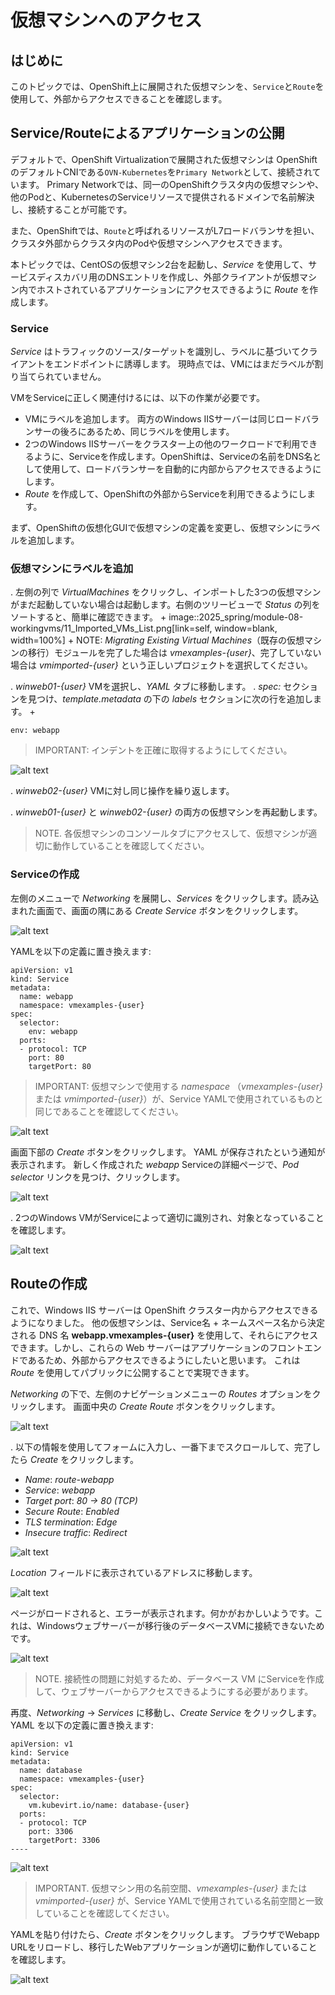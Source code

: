 # 仮想マシンへのアクセス

## はじめに

このトピックでは、OpenShift上に展開された仮想マシンを、`Service`と`Route`を使用して、外部からアクセスできることを確認します。

## Service/Routeによるアプリケーションの公開

デフォルトで、OpenShift Virtualizationで展開された仮想マシンは OpenShiftのデフォルトCNIである`OVN-Kubernetes`を`Primary Network`として、接続されています。
Primary Networkでは、同一のOpenShiftクラスタ内の仮想マシンや、他のPodと、KubernetesのServiceリソースで提供されるドメインで名前解決し、接続することが可能です。

また、OpenShiftでは、`Route`と呼ばれるリソースがL7ロードバランサを担い、クラスタ外部からクラスタ内のPodや仮想マシンへアクセスできます。

本トピックでは、CentOSの仮想マシン2台を起動し、*Service* を使用して、サービスディスカバリ用のDNSエントリを作成し、外部クライアントが仮想マシン内でホストされているアプリケーションにアクセスできるように *Route* を作成します。

### Service

*Service* はトラフィックのソース/ターゲットを識別し、ラベルに基づいてクライアントをエンドポイントに誘導します。 現時点では、VMにはまだラベルが割り当てられていません。

VMをServiceに正しく関連付けるには、以下の作業が必要です。

* VMにラベルを追加します。 両方のWindows IISサーバーは同じロードバランサーの後ろにあるため、同じラベルを使用します。
* 2つのWindows IISサーバーをクラスター上の他のワークロードで利用できるように、Serviceを作成します。OpenShiftは、Serviceの名前をDNS名として使用して、ロードバランサーを自動的に内部からアクセスできるようにします。
* *Route* を作成して、OpenShiftの外部からServiceを利用できるようにします。

まず、OpenShiftの仮想化GUIで仮想マシンの定義を変更し、仮想マシンにラベルを追加します。

### 仮想マシンにラベルを追加

. 左側の列で *VirtualMachines* をクリックし、インポートした3つの仮想マシンがまだ起動していない場合は起動します。右側のツリービューで *Status* の列をソートすると、簡単に確認できます。
+
image::2025_spring/module-08-workingvms/11_Imported_VMs_List.png[link=self, window=blank, width=100%]
+
NOTE: *Migrating Existing Virtual Machines*（既存の仮想マシンの移行）モジュールを完了した場合は *vmexamples-{user}*、完了していない場合は *vmimported-{user}* という正しいプロジェクトを選択してください。

. *winweb01-{user}* VMを選択し、*YAML* タブに移動します。
. *spec:* セクションを見つけ、*template.metadata* の下の *labels* セクションに次の行を追加します。
+

```
env: webapp
```

> IMPORTANT: インデントを正確に取得するようにしてください。


![alt text](images/2-accessvm/12_Imported_VMs_YAML.png)

. *winweb02-{user}* VMに対し同じ操作を繰り返します。

. *winweb01-{user}* と *winweb02-{user}* の両方の仮想マシンを再起動します。

> NOTE. 各仮想マシンのコンソールタブにアクセスして、仮想マシンが適切に動作していることを確認してください。

### Serviceの作成

左側のメニューで *Networking* を展開し、*Services* をクリックします。読み込まれた画面で、画面の隅にある *Create Service* ボタンをクリックします。

![alt text](images/2-accessvm/13_Navigate_Service.png)

YAMLを以下の定義に置き換えます:
```
apiVersion: v1
kind: Service
metadata:
  name: webapp
  namespace: vmexamples-{user}
spec:
  selector:
    env: webapp
  ports:
  - protocol: TCP
    port: 80
    targetPort: 80
```

> IMPORTANT: 仮想マシンで使用する *namespace* （*vmexamples-{user}* または *vmimported-{user}*）が、Service YAMLで使用されているものと同じであることを確認してください。


![alt text](images/2-accessvm/14_Service_YAML.png)

画面下部の *Create* ボタンをクリックします。 YAML が保存されたという通知が表示されます。
新しく作成された *webapp* Serviceの詳細ページで、*Pod selector* リンクを見つけ、クリックします。

![alt text](images/2-accessvm/15_Imported_VMs_PodSelector.png)

. 2つのWindows VMがServiceによって適切に識別され、対象となっていることを確認します。

![alt text](images/2-accessvm/16_Imported_VMs_Pods.png)

## Routeの作成

これで、Windows IIS サーバーは OpenShift クラスター内からアクセスできるようになりました。 他の仮想マシンは、Service名 + ネームスペース名から決定される DNS 名 **webapp.vmexamples-{user}** を使用して、それらにアクセスできます。しかし、これらの Web サーバーはアプリケーションのフロントエンドであるため、外部からアクセスできるようにしたいと思います。 これは *Route* を使用してパブリックに公開することで実現できます。

*Networking* の下で、左側のナビゲーションメニューの *Routes* オプションをクリックします。 画面中央の *Create Route* ボタンをクリックします。

![alt text](images/2-accessvm/17_Route_Navigation.png)

. 以下の情報を使用してフォームに入力し、一番下までスクロールして、完了したら *Create* をクリックします。

- *Name*: *route-webapp*
- *Service*: *webapp*
- *Target port*: *80 -> 80 (TCP)*
- *Secure Route*: *Enabled*
- *TLS termination*: *Edge*
- *Insecure traffic*: *Redirect*

![alt text](images/2-accessvm/18_Create_Route.png)

*Location* フィールドに表示されているアドレスに移動します。

![alt text](images/2-accessvm/19_Route_Access.png)

ページがロードされると、エラーが表示されます。何かがおかしいようです。これは、Windowsウェブサーバーが移行後のデータベースVMに接続できないためです。

![alt text](images/2-accessvm/20_WebApp_Error.png)

> NOTE. 接続性の問題に対処するため、データベース VM にServiceを作成して、ウェブサーバーからアクセスできるようにする必要があります。

再度、*Networking* -> *Services* に移動し、*Create Service* をクリックします。 YAML を以下の定義に置き換えます:


```
apiVersion: v1
kind: Service
metadata:
  name: database
  namespace: vmexamples-{user}
spec:
  selector:
    vm.kubevirt.io/name: database-{user}
  ports:
  - protocol: TCP
    port: 3306
    targetPort: 3306
----
```

![alt text](images/2-accessvm/21_Database_YAML.png)

> IMPORTANT. 仮想マシン用の名前空間、*vmexamples-{user}* または *vmimported-{user}* が、Service YAMLで使用されている名前空間と一致していることを確認してください。

YAMLを貼り付けたら、*Create* ボタンをクリックします。
ブラウザでWebapp URLをリロードし、移行したWebアプリケーションが適切に動作していることを確認します。

![alt text](images/2-accessvm/22_WebApp_Success.png)